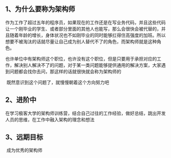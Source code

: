 ## 1、为什么要称为架构师

​    	作为工作了超过五年的程序员，如果现在的工作还是在写业务代码，并且这些代码让一个刚毕业的学生、或者部分里面的其他人也能写，那么会很快会被代替的，并且随着年龄的增长，身体状况也不如刚毕业的同时能够扛得住高强度的加班。所以想要不被淘汰的话就尽量让自己成为别人替代不了的角色，而架构师就是这种角色。

​		也许单位中有架构师这个职位，也许没有这个职位，但是只要用于承担对应的工作，解决别人解决不了的问题，对于某一类问题能够提供通用的解决方案，大家遇到问题都会找你去问，那这样的话就很快就会称为架构师的

​		既然意识到这个问题了，就慢慢朝着这个方向努力吧 

## 2、进阶中

​    在学习极客大学的架构师训练营，结合自己过往的工作经验，做好总结，跳出开发人员的思维，在工作中融入架构的理念和想法

## 3、远期目标

​	成为优秀的架构师
